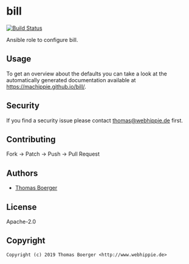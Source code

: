 # bill

[![Build Status](https://cloud.drone.io/api/badges/machippie/bill/status.svg)](https://cloud.drone.io/machippie/bill)

Ansible role to configure bill.

## Usage

To get an overview about the defaults you can take a look at the automatically generated documentation available at https://machippie.github.io/bill/.

## Security

If you find a security issue please contact thomas@webhippie.de first.


## Contributing

Fork -> Patch -> Push -> Pull Request


## Authors

* [Thomas Boerger](https://github.com/tboerger)


## License

Apache-2.0


## Copyright

```
Copyright (c) 2019 Thomas Boerger <http://www.webhippie.de>
```
